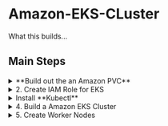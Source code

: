 # Amazon-EKS-CLuster

What this builds...


## Main Steps
<details>
  <summary> **Build out the an Amazon PVC** </summary>
  
  ## Heading
## Build a VPC
[Amazon EKS Cloudformation VPC template](https://amazon-eks.s3-us-west-2.amazonaws.com/cloudformation/2018-11-07/amazon-eks-sample.yaml) 

```
https://amazon-eks.s3-us-west-2.amazonaws.com/cloudformation/2018-11-07/amazon-eks-sample.yaml
```

  1. A numbered
  2. list
     * With some
     * Sub bullets
</details>

<details>
  <summary> 2. Create IAM Role for EKS </summary>

 **Estimated Cost:**  none
* Open the IAM console at https://console.aws.amazon.com/iam/ .
* Choose Roles, then Create role .
* Choose EKS from the list of services, then EKS - Cluster for your use case, and then Next: Permissions .
* Choose Next: Tags .
 * (Optional) Add metadata to the role by attaching tags as key–value pairs. For more information about using tags in...
     
</details>


</details>

<details>
  <summary> Install **Kubectl**</summary>

     * Sub bullets
</details>

<details>
  <summary> 4. Build a Amazon EKS Cluster </summary>
  
  **Estimated Cost:**  $0.20/hr
  
  * Log into the AWS Console
 
  
</details>

<details>
  <summary> 5. Create Worker Nodes </summary>
  
  **Estimated Cost:** Hourly cost of running the ec2 servers

  [Check here!](https://docs.aws.amazon.com/eks/latest/userguide/eks-optimized-ami.html#gpu-ami) to ensure you are using appropriate versions 

  The AWS CloudFormation node template:  

  ```
  https://amazon-eks.s3.us-west-2.amazonaws.com/cloudformation/2020-10-29/amazon-eks-nodegroup.yaml  
  ```

|Kubernetes version 1.18.8  | x86 |
|:------------------------------------|:--|
| Region	|  AMI ID	 |
|US East (Ohio) (us-east-2)  | ami-0dc6bc43da1b962d8	|
|US East (N. Virginia) (us-east-1) | ami-0fae38e27c6113140	|
|US West (Oregon) (us-west-2)	 | ami-04f0f3d381d07e0b6 |
US West (N. California) (us-west-1)	| ami-002e04ca6d86d255e |


| Kubernetes version 1.17.11 | x86 |
|:------------------------------------|:--|
| Region	|  AMI ID	 |
| US East (Ohio) (us-east-2)          | ami-0135903686f192ffe	|
| US East (N. Virginia) (us-east-1)   |	ami-07250434f8a7bc5f1 |
| US West (Oregon) (us-west-2)	      | ami-0c62450bce8f4f57f |
| US West (N. California) (us-west-1)	| ami-05bfd72ad17ebedb8 | 

**TROUBLESHOOTING** the cloudformation script (because you do everything perfectly - everytime!)
* The node is not tagged as being owned by the cluster. Your nodes must have the following tag applied to them, where <cluster-name> is replaced with the name of your cluster.
  

|Key	|Value|
|:-|:-|
|kubernetes.io/cluster/<cluster-name> | owned|


* The nodes may not be able to access the cluster using a public IP address. Ensure that nodes deployed in public subnets are assigned a public IP address. If not, you can associate an elastic IP address to a node after it's launched.

If you STILL have problems go [Here](https://docs.aws.amazon.com/eks/latest/userguide/troubleshooting.html)

  

</details>

